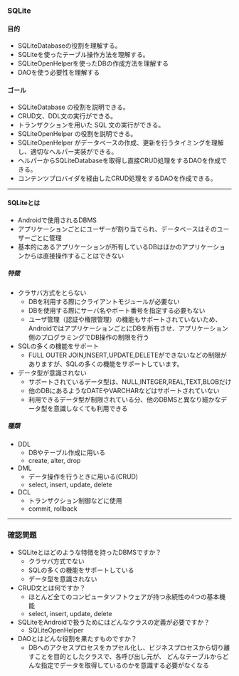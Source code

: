### SQLite

#### 目的
* SQLiteDatabaseの役割を理解する。
* SQLiteを使ったテーブル操作方法を理解する。
* SQLiteOpenHelperを使ったDBの作成方法を理解する
* DAOを使う必要性を理解する

#### ゴール
* SQLiteDatabase の役割を説明できる。
* CRUD文、DDL文の実行ができる。
* トランザクションを用いた SQL 文の実行ができる。
* SQLiteOpenHelper の役割を説明できる。
* SQLiteOpenHelper がデータベースの作成、更新を行うタイミングを理解し、適切なヘルパー実装ができる。
* ヘルパーからSQLiteDatabaseを取得し直接CRUD処理をするDAOを作成できる。
* コンテンツプロバイダを経由したCRUD処理をするDAOを作成できる。

---
#### SQLiteとは
* Androidで使用されるDBMS
* アプリケーションごとにユーザーが割り当てられ、データベースはそのユーザーごとに管理
* 基本的にあるアプリケーションが所有しているDBはほかのアプリケーションからは直接操作することはできない

##### 特徴
* クラサバ方式をとらない
  * DBを利用する際にクライアントモジュールが必要ない
  * DBを使用する際にサーバ名やポート番号を指定する必要もない
  * ユーザ管理（認証や権限管理）の機能もサポートされていないため、AndroidではアプリケーションごとにDBを所有させ、アプリケーション側のプログラミングでDB操作の制限を行う
* SQLの多くの機能をサポート
  * FULL OUTER JOIN,INSERT,UPDATE,DELETEができないなどの制限がありますが、SQLの多くの機能をサポートしています。
* データ型が意識されない
  * サポートされているデータ型は、NULL,INTEGER,REAL,TEXT,BLOBだけ
  * 他のDBにあるようなDATEやVARCHARなどはサポートされていない
  * 利用できるデータ型が制限されている分、他のDBMSと異なり細かなデータ型を意識しなくても利用できる

##### 種類
* DDL
  * DBやテーブル作成に用いる
  * create, alter, drop
* DML
  * データ操作を行うときに用いる(CRUD)
  * select, insert, update, delete
* DCL
  * トランザクション制御などに使用
  * commit, rollback

---
### 確認問題
* SQLiteとはどのような特徴を持ったDBMSですか？
  * クラサバ方式でない
  * SQLの多くの機能をサポートしている
  * データ型を意識されない
* CRUD文とは何ですか？
  * ほとんど全てのコンピュータソフトウェアが持つ永続性の4つの基本機能
  * select, insert, update, delete
* SQLiteをAndroidで扱うためにはどんなクラスの定義が必要ですか？
  * SQLiteOpenHelper
* DAOとはどんな役割を果たすものですか？
  * DBへのアクセスプロセスをカプセル化し、ビジネスプロセスから切り離すことを目的としたクラスで、各呼び出し元が、
どんなテーブルからどんな指定でデータを取得しているのかを意識する必要がなくなる
